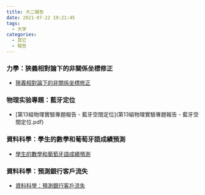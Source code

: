 ```yaml
---
title: 大二報告 
date: 2021-07-22 19:21:45
tags:
  - 大学
categories:
  - 其它
  - 報告
---
```


### 力學：狹義相對論下的非關係坐標修正
- [狹義相對論下的非關係坐標修正](https://youtu.be/1T2ZnEdwVWs?t=322)

<!-- more -->
### 物理实验專題：藍牙定位
- [第13組物理實驗專題報告 - 藍牙空間定位](第13組物理實驗專題報告 - 藍牙空間定位.pdf)

### 資料科學：學生的數學和葡萄牙語成績預測 
- [學生的數學和葡萄牙語成績預測](學生的數學和葡萄牙語成績預測.pdf)

### 資料科學：預測銀行客戶流失
- [資料科學：預測銀行客戶流失](HW6.pdf)


